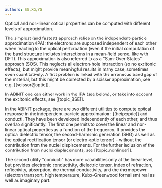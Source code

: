 ```yaml
---
authors: SS,XG,YG
---
```

Optical and non-linear optical properties can be computed with different
levels of approximation.

The simplest (and fastest) approach relies on the independent-particle
approximation (IPA): the electrons are supposed independent of each other when
reacting to the optical perturbation (even if the initial computation of the
band structure includes interactions in a mean-field sense, like with DFT).
This approximation is also referred to as a "Sum-Over-States" approach (SOS).
This neglects all electron-hole interaction (so no excitonic effects), but
might provide meaningful results in many case, sometimes even quantitatively.
A first problem is linked with the erroneous band gap of the material, but
this might be corrected by a scissor approximation, see e.g.
[[scissor@optic]].

In ABINIT one can either work in the IPA (see below), or take into account the
excitonic effects, see [[topic_BSE]].

In the ABINIT package, there are two different utilities to compute optical
response in the independent-particle approximation : [[help:optic]] and
conducti. They have been developed independently of each other, and thus
overlap significantly. The first one permits to cover the linear and non-
linear optical properties as a function of the frequency. It provides the
optical dielectric tensor, the second-harmonic generation (SHG) as well as the
optical rectification tensor (or electro-optic tensor) - without the
contribution from the nuclei displacements. For the further inclusion of the
contribution from nuclei displacements, see [[topic_nonlinear]].

The second utility "conducti" has more capabilities only at the linear level,
but provides electronic conductivity, dielectric tensor, index of refraction,
reflectivity, absorption, the thermal conductivity, and the thermopower
(electron transport, high temperature, Kubo-Greenwood formalism) real as well
as imaginary part.

